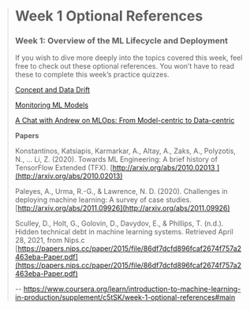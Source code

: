 > # Week 1 Optional References
> 
> ### Week 1: Overview of the ML Lifecycle and Deployment
> 
> If you wish to dive more deeply into the topics covered this week, feel free to check out these optional references. You won’t have to read these to complete this week’s practice quizzes.
> 
> [Concept and Data Drift](https://towardsdatascience.com/machine-learning-in-production-why-you-should-care-about-data-and-concept-drift-d96d0bc907fb)
> 
> [Monitoring ML Models](https://christophergs.com/machine%20learning/2020/03/14/how-to-monitor-machine-learning-models/)
> 
> [A Chat with Andrew on MLOps: From Model-centric to Data-centric](https://youtu.be/06-AZXmwHjo)
> 
> **Papers**
> 
> Konstantinos, Katsiapis, Karmarkar, A., Altay, A., Zaks, A., Polyzotis, N., … Li, Z. (2020). Towards ML Engineering: A brief history of TensorFlow Extended (TFX). [http://arxiv.org/abs/2010.02013 ](http://arxiv.org/abs/2010.02013)
> 
> Paleyes, A., Urma, R.-G., & Lawrence, N. D. (2020). Challenges in deploying machine learning: A survey of case studies. [http://arxiv.org/abs/2011.09926](http://arxiv.org/abs/2011.09926)
> 
> Sculley, D., Holt, G., Golovin, D., Davydov, E., & Phillips, T. (n.d.). Hidden technical debt in machine learning systems. Retrieved April 28, 2021, from Nips.c [https://papers.nips.cc/paper/2015/file/86df7dcfd896fcaf2674f757a2463eba-Paper.pdf](https://papers.nips.cc/paper/2015/file/86df7dcfd896fcaf2674f757a2463eba-Paper.pdf)
>
> -- https://www.coursera.org/learn/introduction-to-machine-learning-in-production/supplement/c5tSK/week-1-optional-references#main
